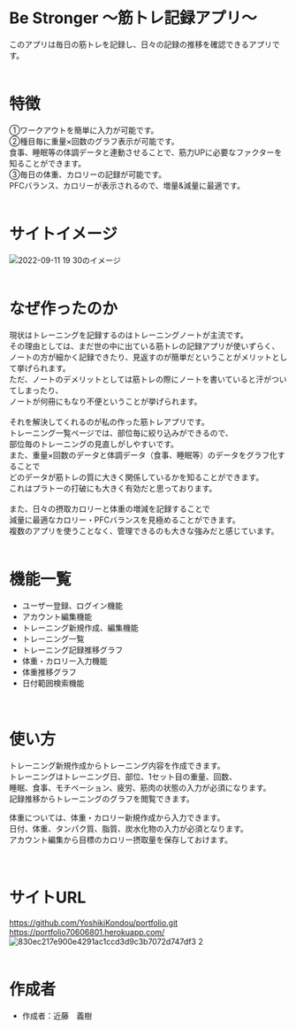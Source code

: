 # Be Stronger 〜筋トレ記録アプリ〜
 
このアプリは毎日の筋トレを記録し、日々の記録の推移を確認できるアプリです。
<br>
<br>

# 特徴
 
①ワークアウトを簡単に入力が可能です。<br>
②種目毎に重量×回数のグラフ表示が可能です。<br>
  食事、睡眠等の体調データと連動させることで、筋力UPに必要なファクターを知ることができます。<br>
③毎日の体重、カロリーの記録が可能です。<br>
  PFCバランス、カロリーが表示されるので、増量&減量に最適です。<br>
<br>
 
# サイトイメージ
 
![2022-09-11 19 30のイメージ](https://user-images.githubusercontent.com/98332969/189523483-74d021d8-bb10-4435-9a1a-ff5006e60de6.jpg)
<br>
<br>
   
# なぜ作ったのか

 現状はトレーニングを記録するのはトレーニングノートが主流です。<br>
 その理由としては、まだ世の中に出ている筋トレの記録アプリが使いずらく、<br>
 ノートの方が細かく記録できたり、見返すのが簡単だということがメリットとして挙げられます。<br>
 ただ、ノートのデメリットとしては筋トレの際にノートを書いていると汗がついてしまったり、<br>
 ノートが何冊にもなり不便ということが挙げられます。<br>
 <br>
 それを解決してくれるのが私の作った筋トレアプリです。<br>
 トレーニング一覧ページでは、部位毎に絞り込みができるので、<br>
 部位毎のトレーニングの見直しがしやすいです。<br>
 また、重量×回数のデータと体調データ（食事、睡眠等）のデータをグラフ化することで<br>
 どのデータが筋トレの質に大きく関係しているかを知ることができます。<br>
 これはプラトーの打破にも大きく有効だと思っております。<br>
 <br>
 また、日々の摂取カロリーと体重の増減を記録することで<br>
 減量に最適なカロリー・PFCバランスを見極めることができます。<br>
 複数のアプリを使うことなく、管理できるのも大きな強みだと感じています。
 <br>
 <br>
 
# 機能一覧
 
* ユーザー登録、ログイン機能
* アカウント編集機能
* トレーニング新規作成、編集機能
* トレーニング一覧
* トレーニング記録推移グラフ
* 体重・カロリー入力機能
* 体重推移グラフ
* 日付範囲検索機能
<br>

# 使い方
 
トレーニング新規作成からトレーニング内容を作成できます。<br>
トレーニングはトレーニング日、部位、1セット目の重量、回数、<br>
睡眠、食事、モチベーション、疲労、筋肉の状態の入力が必須になります。<br>
記録推移からトレーニングのグラフを閲覧できます。<br>

体重については、体重・カロリー新規作成から入力できます。<br>
日付、体重、タンパク質、脂質、炭水化物の入力が必須となります。<br>
アカウント編集から目標のカロリー摂取量を保存しておけます。<br>
<br>
<br>

# サイトURL
https://github.com/YoshikiKondou/portfolio.git
<br>
https://portfolio70606801.herokuapp.com/
<br>
![830ec217e900e4291ac1ccd3d9c3b7072d747df3 2](https://user-images.githubusercontent.com/98332969/189526333-8d5e1798-bedd-4737-8433-ec36b1e056a8.png)
<br>
<br>
# 作成者
 
* 作成者：近藤　義樹

